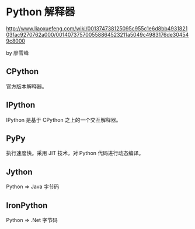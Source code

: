 # Python 解释器

http://www.liaoxuefeng.com/wiki/001374738125095c955c1e6d8bb493182103fac9270762a000/001407375700558864523211a5049c4983176de304549c8000

by 廖雪峰

## CPython

官方版本解释器。

## IPython

IPython 是基于 CPython 之上的一个交互解释器。

## PyPy

执行速度快。采用 JIT 技术，对 Python 代码进行动态编译。

## Jython

Python => Java 字节码

## IronPython

Python => .Net 字节码
